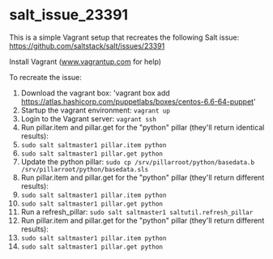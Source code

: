 # salt_issue_23391

This is a simple Vagrant setup that recreates the following Salt issue:
https://github.com/saltstack/salt/issues/23391

Install Vagrant (www.vagrantup.com for help)

To recreate the issue:

1. Download the vagrant box: 'vagrant box add https://atlas.hashicorp.com/puppetlabs/boxes/centos-6.6-64-puppet'
2. Startup the vagrant environment: `vagrant up`
3. Login to the Vagrant server: `vagrant ssh`
4. Run pillar.item and pillar.get for the "python" pillar (they'll return identical results):
 1. `sudo salt saltmaster1 pillar.item python`
 2. `sudo salt saltmaster1 pillar.get python`
5. Update the python pillar: `sudo cp /srv/pillarroot/python/basedata.b /srv/pillarroot/python/basedata.sls`
6. Run pillar.item and pillar.get for the "python" pillar (they'll return different results):
 1. `sudo salt saltmaster1 pillar.item python`
 2. `sudo salt saltmaster1 pillar.get python`
7. Run a refresh_pillar: `sudo salt saltmaster1 saltutil.refresh_pillar`
8. Run pillar.item and pillar.get for the "python" pillar (they'll return different results):
 1. `sudo salt saltmaster1 pillar.item python`
 2. `sudo salt saltmaster1 pillar.get python`
